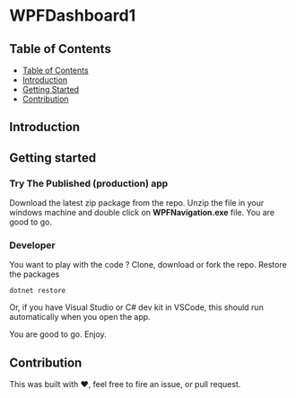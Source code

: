﻿# WPFDashboard1

## Table of Contents
- [Table of Contents](#table_of_contents)
- [Introduction](#introduction)
- [Getting Started](#getting_started)
- [Contribution](#contribution)


## Introduction

## Getting started
### Try The Published (production) app
Download the latest zip package from the repo. Unzip the file in your windows 
machine and double click on **WPFNavigation.exe** file. You are good to go.

### Developer
You want to play with the code ? Clone, download or fork the repo.
Restore the packages
```console
dotnet restore
```

Or, if you have Visual Studio or C# dev kit in VSCode, this should run automatically
when you open the app.

You are good to go. Enjoy.

## Contribution

This was built with ❤, feel free to fire an issue, or pull request.